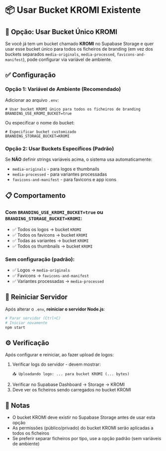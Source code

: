 # 📦 Usar Bucket KROMI Existente

## 🎯 Opção: Usar Bucket Único KROMI

Se você já tem um bucket chamado **KROMI** no Supabase Storage e quer usar esse bucket único para todos os ficheiros de branding (em vez dos buckets separados `media-originals`, `media-processed`, `favicons-and-manifest`), pode configurar via variável de ambiente.

## ✅ Configuração

### Opção 1: Variável de Ambiente (Recomendado)

Adicionar ao arquivo `.env`:

```env
# Usar bucket KROMI único para todos os ficheiros de branding
BRANDING_USE_KROMI_BUCKET=true
```

Ou especificar o nome do bucket:

```env
# Especificar bucket customizado
BRANDING_STORAGE_BUCKET=KROMI
```

### Opção 2: Usar Buckets Específicos (Padrão)

Se **NÃO** definir strings variáveis acima, o sistema usa automaticamente:
- `media-originals` - para logos e thumbnails
- `media-processed` - para variantes processadas
- `favicons-and-manifest` - para favicons e app icons

## 📋 Comportamento

### Com `BRANDING_USE_KROMI_BUCKET=true` ou `BRANDING_STORAGE_BUCKET=KROMI`:
- ✅ Todos os logos → bucket `KROMI`
- ✅ Todos os favicons → bucket `KROMI`
- ✅ Todas as variantes → bucket `KROMI`
- ✅ Todos os thumbnails → bucket `KROMI`

### Sem configuração (padrão):
- ✅ Logos → `media-originals`
- ✅ Favicons → `favicons-and-manifest`
- ✅ Variantes processadas → `media-processed`

## 🔄 Reiniciar Servidor

Após alterar o `.env`, **reiniciar o servidor Node.js**:

```bash
# Parar servidor (Ctrl+C)
# Iniciar novamente
npm start
```

## ⚙️ Verificação

Após configurar e reiniciar, ao fazer upload de logos:
1. Verificar logs do servidor - devem mostrar:
   ```
   📤 Uploadando logo: ... para bucket KROMI (... bytes)
   ```
2. Verificar no Supabase Dashboard → Storage → KROMI
3. Deve ver os ficheiros sendo carregados no bucket KROMI

## 📝 Notas

- O bucket KROMI deve existir no Supabase Storage antes de usar esta opção
- As permissões (público/privado) do bucket KROMI serão aplicadas a todos os ficheiros
- Se preferir separar ficheiros por tipo, use a opção padrão (sem variáveis de ambiente)

